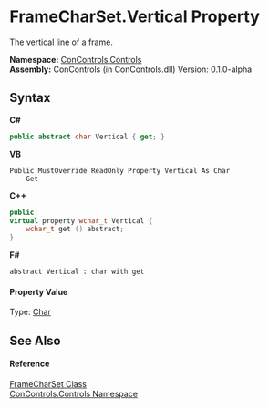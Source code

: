 # FrameCharSet.Vertical Property 
 

The vertical line of a frame.

**Namespace:**&nbsp;<a href="8161a036-2926-0ace-99d3-20346d250e3b">ConControls.Controls</a><br />**Assembly:**&nbsp;ConControls (in ConControls.dll) Version: 0.1.0-alpha

## Syntax

**C#**<br />
``` C#
public abstract char Vertical { get; }
```

**VB**<br />
``` VB
Public MustOverride ReadOnly Property Vertical As Char
	Get
```

**C++**<br />
``` C++
public:
virtual property wchar_t Vertical {
	wchar_t get () abstract;
}
```

**F#**<br />
``` F#
abstract Vertical : char with get

```


#### Property Value
Type: <a href="https://docs.microsoft.com/dotnet/api/system.char" target="_blank">Char</a>

## See Also


#### Reference
<a href="70bef3fa-802e-95ac-4ad8-d97820b4b25f">FrameCharSet Class</a><br /><a href="8161a036-2926-0ace-99d3-20346d250e3b">ConControls.Controls Namespace</a><br />